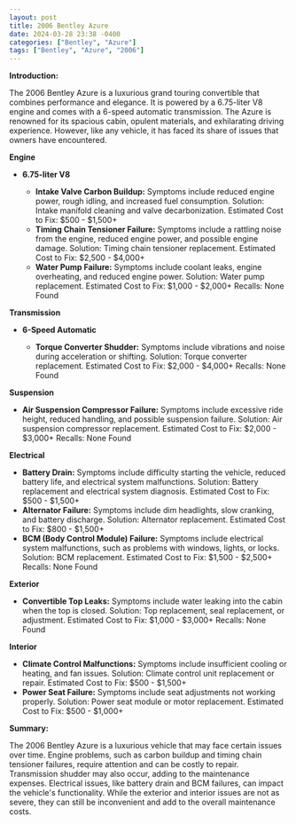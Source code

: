 ```yaml
---
layout: post
title: 2006 Bentley Azure
date: 2024-03-28 23:38 -0400
categories: ["Bentley", "Azure"]
tags: ["Bentley", "Azure", "2006"]
---
```

**Introduction:**

The 2006 Bentley Azure is a luxurious grand touring convertible that combines performance and elegance. It is powered by a 6.75-liter V8 engine and comes with a 6-speed automatic transmission. The Azure is renowned for its spacious cabin, opulent materials, and exhilarating driving experience. However, like any vehicle, it has faced its share of issues that owners have encountered.

**Engine**

* **6.75-liter V8**

    * **Intake Valve Carbon Buildup:** Symptoms include reduced engine power, rough idling, and increased fuel consumption. Solution: Intake manifold cleaning and valve decarbonization. Estimated Cost to Fix: $500 - $1,500+
    * **Timing Chain Tensioner Failure:** Symptoms include a rattling noise from the engine, reduced engine power, and possible engine damage. Solution: Timing chain tensioner replacement. Estimated Cost to Fix: $2,500 - $4,000+
    * **Water Pump Failure:** Symptoms include coolant leaks, engine overheating, and reduced engine power. Solution: Water pump replacement. Estimated Cost to Fix: $1,000 - $2,000+
    Recalls: None Found

**Transmission**

* **6-Speed Automatic**

    * **Torque Converter Shudder:** Symptoms include vibrations and noise during acceleration or shifting. Solution: Torque converter replacement. Estimated Cost to Fix: $2,000 - $4,000+
    Recalls: None Found

**Suspension**

* **Air Suspension Compressor Failure:** Symptoms include excessive ride height, reduced handling, and possible suspension failure. Solution: Air suspension compressor replacement. Estimated Cost to Fix: $2,000 - $3,000+
Recalls: None Found

**Electrical**

* **Battery Drain:** Symptoms include difficulty starting the vehicle, reduced battery life, and electrical system malfunctions. Solution: Battery replacement and electrical system diagnosis. Estimated Cost to Fix: $500 - $1,500+
* **Alternator Failure:** Symptoms include dim headlights, slow cranking, and battery discharge. Solution: Alternator replacement. Estimated Cost to Fix: $800 - $1,500+
* **BCM (Body Control Module) Failure:** Symptoms include electrical system malfunctions, such as problems with windows, lights, or locks. Solution: BCM replacement. Estimated Cost to Fix: $1,500 - $2,500+
Recalls: None Found

**Exterior**

* **Convertible Top Leaks:** Symptoms include water leaking into the cabin when the top is closed. Solution: Top replacement, seal replacement, or adjustment. Estimated Cost to Fix: $1,000 - $3,000+
Recalls: None Found

**Interior**

* **Climate Control Malfunctions:** Symptoms include insufficient cooling or heating, and fan issues. Solution: Climate control unit replacement or repair. Estimated Cost to Fix: $500 - $1,500+
* **Power Seat Failure:** Symptoms include seat adjustments not working properly. Solution: Power seat module or motor replacement. Estimated Cost to Fix: $500 - $1,000+

**Summary:**

The 2006 Bentley Azure is a luxurious vehicle that may face certain issues over time. Engine problems, such as carbon buildup and timing chain tensioner failures, require attention and can be costly to repair. Transmission shudder may also occur, adding to the maintenance expenses. Electrical issues, like battery drain and BCM failures, can impact the vehicle's functionality. While the exterior and interior issues are not as severe, they can still be inconvenient and add to the overall maintenance costs.
